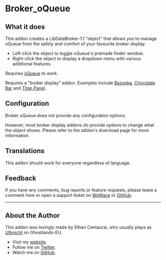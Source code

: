 Broker_oQueue
=============


What it does
------------

This addon creates a LibDataBroker-1.1 "object" that allows you to manage oQueue from the safety and comfort of your favourite broker display.

* Left-click the object to toggle oQueue's premade finder window.
* Right-click the object to display a dropdown menu with various additional features.

Requires [oQueue](http://solidice.com/oqueue/) to work.

Requires a "broker display" addon.  Examples include [Bazooka](http://www.curse.com/addons/wow/bazooka), [Chocolate Bar](http://www.curse.com/addons/wow/chocolatebar) and [Titan Panel](http://www.curse.com/addons/wow/titan-panel).


Configuration
-------------

Broker oQueue does not provide any configuration options.

However, most broker display addons do provide options to change what the object shows.  Please refer to the addon's download page for more information.


Translations
------------

This addon should work for everyone regardless of language.


Feedback
--------

If you have any comments, bug reports or feature requests, please leave a comment here or open a support ticket on [WoWace](http://www.wowace.com/addons/broker_oqueue/tickets/) or [GitHub](https://github.com/EthanCentaurai/Broker_oQueue/issues).


* * *


About the Author
----------------

This addon was lovingly made by Ethan Centaurai, who usually plays as [Ulbrecht](http://eu.battle.net/wow/en/character/ghostlands/ulbrecht/simple) on Ghostlands-EU.

* Visit my [website](http://www.ethancentaurai.com/).
* Follow me on [Twitter](http://twitter.com/StevenBlanchard).
* Watch me on [GitHub](https://github.com/EthanCentaurai).
